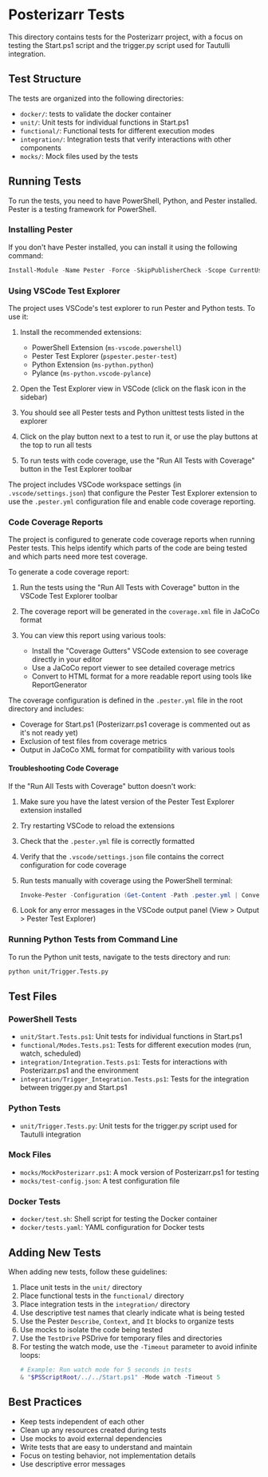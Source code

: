 # Posterizarr Tests

This directory contains tests for the Posterizarr project, with a focus on testing the Start.ps1 script and the trigger.py script used for Tautulli integration.

## Test Structure

The tests are organized into the following directories:

- `docker/`: tests to validate the docker container
- `unit/`: Unit tests for individual functions in Start.ps1
- `functional/`: Functional tests for different execution modes
- `integration/`: Integration tests that verify interactions with other components
- `mocks/`: Mock files used by the tests

## Running Tests

To run the tests, you need to have PowerShell, Python, and Pester installed. Pester is a testing framework for PowerShell.

### Installing Pester

If you don't have Pester installed, you can install it using the following command:

```powershell
Install-Module -Name Pester -Force -SkipPublisherCheck -Scope CurrentUser
```

### Using VSCode Test Explorer

The project uses VSCode's test explorer to run Pester and Python tests. To use it:

1. Install the recommended extensions:
   - PowerShell Extension (`ms-vscode.powershell`)
   - Pester Test Explorer (`pspester.pester-test`)
   - Python Extension (`ms-python.python`)
   - Pylance (`ms-python.vscode-pylance`)

2. Open the Test Explorer view in VSCode (click on the flask icon in the sidebar)

3. You should see all Pester tests and Python unittest tests listed in the explorer

4. Click on the play button next to a test to run it, or use the play buttons at the top to run all tests

5. To run tests with code coverage, use the "Run All Tests with Coverage" button in the Test Explorer toolbar

The project includes VSCode workspace settings (in `.vscode/settings.json`) that configure the Pester Test Explorer extension to use the `.pester.yml` configuration file and enable code coverage reporting.

### Code Coverage Reports

The project is configured to generate code coverage reports when running Pester tests. This helps identify which parts of the code are being tested and which parts need more test coverage.

To generate a code coverage report:

1. Run the tests using the "Run All Tests with Coverage" button in the VSCode Test Explorer toolbar

2. The coverage report will be generated in the `coverage.xml` file in JaCoCo format

3. You can view this report using various tools:
   - Install the "Coverage Gutters" VSCode extension to see coverage directly in your editor
   - Use a JaCoCo report viewer to see detailed coverage metrics
   - Convert to HTML format for a more readable report using tools like ReportGenerator

The coverage configuration is defined in the `.pester.yml` file in the root directory and includes:
- Coverage for Start.ps1 (Posterizarr.ps1 coverage is commented out as it's not ready yet)
- Exclusion of test files from coverage metrics
- Output in JaCoCo XML format for compatibility with various tools

#### Troubleshooting Code Coverage

If the "Run All Tests with Coverage" button doesn't work:

1. Make sure you have the latest version of the Pester Test Explorer extension installed
2. Try restarting VSCode to reload the extensions
3. Check that the `.pester.yml` file is correctly formatted
4. Verify that the `.vscode/settings.json` file contains the correct configuration for code coverage
5. Run tests manually with coverage using the PowerShell terminal:

   ```powershell
   Invoke-Pester -Configuration (Get-Content -Path .pester.yml | ConvertFrom-Yaml)
   ```

6. Look for any error messages in the VSCode output panel (View > Output > Pester Test Explorer)

### Running Python Tests from Command Line

To run the Python unit tests, navigate to the tests directory and run:

```bash
python unit/Trigger.Tests.py
```

## Test Files

### PowerShell Tests
- `unit/Start.Tests.ps1`: Unit tests for individual functions in Start.ps1
- `functional/Modes.Tests.ps1`: Tests for different execution modes (run, watch, scheduled)
- `integration/Integration.Tests.ps1`: Tests for interactions with Posterizarr.ps1 and the environment
- `integration/Trigger_Integration.Tests.ps1`: Tests for the integration between trigger.py and Start.ps1

### Python Tests
- `unit/Trigger.Tests.py`: Unit tests for the trigger.py script used for Tautulli integration

### Mock Files
- `mocks/MockPosterizarr.ps1`: A mock version of Posterizarr.ps1 for testing
- `mocks/test-config.json`: A test configuration file

### Docker Tests
- `docker/test.sh`: Shell script for testing the Docker container
- `docker/tests.yaml`: YAML configuration for Docker tests

## Adding New Tests

When adding new tests, follow these guidelines:

1. Place unit tests in the `unit/` directory
2. Place functional tests in the `functional/` directory
3. Place integration tests in the `integration/` directory
4. Use descriptive test names that clearly indicate what is being tested
5. Use the Pester `Describe`, `Context`, and `It` blocks to organize tests
6. Use mocks to isolate the code being tested
7. Use the `TestDrive` PSDrive for temporary files and directories
8. For testing the watch mode, use the `-Timeout` parameter to avoid infinite loops:
   ```powershell
   # Example: Run watch mode for 5 seconds in tests
   & "$PSScriptRoot/../../Start.ps1" -Mode watch -Timeout 5
   ```

## Best Practices

- Keep tests independent of each other
- Clean up any resources created during tests
- Use mocks to avoid external dependencies
- Write tests that are easy to understand and maintain
- Focus on testing behavior, not implementation details
- Use descriptive error messages
